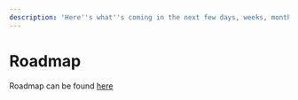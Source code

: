 ```yaml
---
description: 'Here''s what''s coming in the next few days, weeks, months, and years!'
---
```


# Roadmap

Roadmap can be found [here](https://app.harvestr.io/roadmap/view/pQU6gdCyc/airbyte-roadmap)


